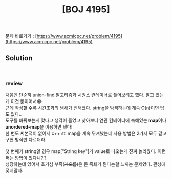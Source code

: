 ﻿---
toc: true
title:  "[BOJ 4195]"
last_modified_at:   2020-07-16
excerpt: "친구 네트워크"
categories: PS2020
image: "/images/4195.png"
sitemap :
  changefreq : weekly
  priority : 1.0
---
문제 바로가기 : [https://www.acmicpc.net/problem/4195](https://www.acmicpc.net/problem/4195)<br>

## Solution
<script src="https://gist.github.com/yooniversal/480cf48769567a3fb0c622f76dd45862.js"></script>
<br>

### review
처음엔 단순히 union-find 알고리즘과 시퀀스 컨테이너로 풀어보려고 했다. 알고 있는게 이것 뿐이어서😂<br>
근데 작성할 수록 시간초과의 냄새가 진해졌다. string을 탐색하는데 계속 O(n)이면 답도 없다..<br>
도구를 바꿔보는게 맞다고 생각이 들었고 찾아보니 연관 컨테이너에 속해있는 **map**이나 **unordered-map**을 이용하면 됐다!<br>
한 번도 써본적이 없어서 c++ stl map을 계속 뒤져봤는데 사용 방법은 2가지 모두 같고 구현 방식만 다르더라.<br><br>
첫 번째가 string일 경우 map["String key"]가 value로 나오는게 진짜 놀라웠다. 이런 쩌는 방법이 있다니?.?<br>
성장하는데 있어서 호기심 부족(~~게으름~~)은 큰 족쇄가 된다는걸 느끼는 문제였다. 관성에 젖지말자.<br>

<script src="https://utteranc.es/client.js"
        repo="yooniversal/blog-comments"
        issue-term="pathname"
        theme="github-light"
        crossorigin="anonymous"
        async>
</script>
